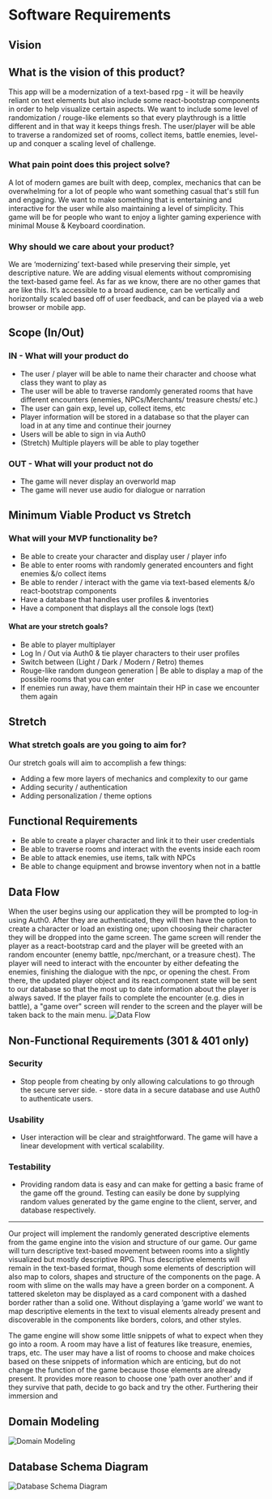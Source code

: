 # Software Requirements

## Vision

## What is the vision of this product?

This app will be a modernization of a text-based rpg - it will be heavily reliant on text elements but also include some react-bootstrap components in order to help visualize certain aspects. We want to include some level of randomization / rouge-like elements so that every playthrough is a little different and in that way it keeps things fresh. The user/player will be able to traverse a randomized set of rooms, collect items, battle enemies, level-up and conquer a scaling level of challenge.

### What pain point does this project solve?

A lot of modern games are built with deep, complex, mechanics that can be overwhelming for a lot of people who want something casual that's still fun and engaging. We want to make something that is entertaining and interactive for the user while also maintaining a level of simplicity. This game will be for people who want to enjoy a lighter gaming experience with minimal Mouse & Keyboard coordination.

### Why should we care about your product?

We are ‘modernizing’ text-based while preserving their simple, yet descriptive nature. We are adding visual elements without compromising the text-based game feel. As far as we know, there are no other games that are like this. It’s accessible to a broad audience, can be vertically and horizontally scaled based off of user feedback, and can be played via a web browser or mobile app.

## Scope (In/Out)

### IN - What will your product do

- The user / player will be able to name their character and choose what class they want to play as
- The user will be able to traverse randomly generated rooms that have different encounters (enemies, NPCs/Merchants/ treasure chests/ etc.)
- The user can gain exp, level up, collect items, etc
- Player information will be stored in a database so that the player can load in at any time and continue their journey
- Users will be able to sign in via Auth0
- (Stretch) Multiple players will be able to play together

### OUT - What will your product not do

- The game will never display an overworld map
- The game will never use audio for dialogue or narration

## Minimum Viable Product vs Stretch

### What will your MVP functionality be?

- Be able to create your character and display user / player info
- Be able to enter rooms with randomly generated encounters and fight enemies &/o collect items
- Be able to render / interact with the game via text-based elements &/o react-bootstrap components
- Have a database that handles user profiles & inventories
- Have a component that displays all the console logs (text)

#### What are your stretch goals?

- Be able to player multiplayer
- Log In / Out via Auth0 & tie player characters to their user profiles
- Switch between (Light / Dark / Modern / Retro) themes
- Rouge-like random dungeon generation | Be able to display a map of the possible rooms that you can enter
- If enemies run away, have them maintain their HP in case we encounter them again

## Stretch

### What stretch goals are you going to aim for?

Our stretch goals will aim to accomplish a few things:

- Adding a few more layers of mechanics and complexity to our game
- Adding security / authentication
- Adding personalization / theme options

## Functional Requirements

- Be able to create a player character and link it to their user credentials
- Be able to traverse rooms and interact with the events inside each room
- Be able to attack enemies, use items, talk with NPCs
- Be able to change equipment and browse inventory when not in a battle

## Data Flow

When the user begins using our application they will be prompted to log-in using Auth0. After they are authenticated, they will then have the option to create a character or load an existing one; upon choosing their character they will be dropped into the game screen. The game screen will render the player as a react-bootstrap card and the player will be greeted with an random encounter (enemy battle, npc/merchant, or a treasure chest). The player will need to interact with the encounter by either defeating the enemies, finishing the dialogue with the npc, or opening the chest. From there, the updated player object and its react.component state will be sent to our database so that the most up to date information about the player is always saved. If the player fails to complete the encounter (e.g. dies in battle), a "game over" screen will render to the screen and the player will be taken back to the main menu.
![Data Flow](./DataFlow.JPG)

## Non-Functional Requirements (301 & 401 only)

### Security

- Stop people from cheating by only allowing calculations to go through the secure server side. - store data in a secure database and use Auth0 to authenticate users.

### Usability

- User interaction will be clear and straightforward. The game will have a linear development with vertical scalability.

### Testability

- Providing random data is easy and can make for getting a basic frame of the game off the ground. Testing can easily be done by supplying random values generated by the game engine to the client, server, and database respectively.

---

Our project will implement the randomly generated descriptive elements from the game engine into the vision and structure of our game. Our game will turn descriptive text-based movement between rooms into a slightly visualized but mostly descriptive RPG. Thus descriptive elements will remain in the text-based format, though some elements of description will also map to colors, shapes and structure of the components on the page. A room with slime on the walls may have a green border on a component. A tattered skeleton may be displayed as a card component with a dashed border rather than a solid one. Without displaying a ‘game world’ we want to map descriptive elements in the text to visual elements already present and discoverable in the components like borders, colors, and other styles.

The game engine will show some little snippets of what to expect when they go into a room. A room may have a list of features like treasure, enemies, traps, etc. The user may have a list of rooms to choose and make choices based on these snippets of information which are enticing, but do not change the function of the game because those elements are already present. It provides more reason to choose one ‘path over another’ and if they survive that path, decide to go back and try the other. Furthering their immersion and

## Domain Modeling

![Domain Modeling](./DomainModeling.JPG)

## Database Schema Diagram

![Database Schema Diagram](./Database_Schema_Diagram.JPG)
